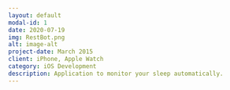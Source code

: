 ```yaml
---
layout: default
modal-id: 1
date: 2020-07-19
img: RestBot.png
alt: image-alt
project-date: March 2015
client: iPhone, Apple Watch
category: iOS Development
description: Application to monitor your sleep automatically.
---
```

